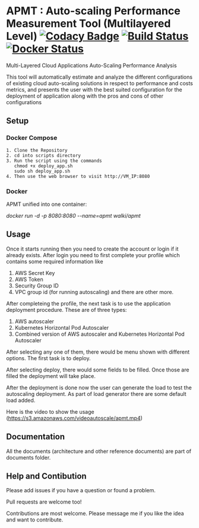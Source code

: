 # APMT : Auto-scaling Performance Measurement Tool (Multilayered Level) [![Codacy Badge](https://api.codacy.com/project/badge/Grade/bca3146fb95f49f4866138b41c1de69b)](https://www.codacy.com?utm_source=github.com&amp;utm_medium=referral&amp;utm_content=ansjin/Multi-Layered-Cloud-Applications-Auto-Scaling-Performance-Analysis&amp;utm_campaign=Badge_Grade) [![Build Status](https://travis-ci.com/ansjin/Multi-Layered-Cloud-Applications-Auto-Scaling-Performance-Analysis.svg?token=Ro5JmNzXybzvxeXtg7cx&branch=master)](https://travis-ci.com/ansjin/Multi-Layered-Cloud-Applications-Auto-Scaling-Performance-Analysis) [![Docker Status](https://github.com/ansjin/Multi-Layered-Cloud-Applications-Auto-Scaling-Performance-Analysis/blob/master/Documents/docker-hub.jpg)](https://hub.docker.com/r/ansjin/multi-layered-cloud-applications-auto-scaling-perormance-analysis/)
Multi-Layered Cloud Applications Auto-Scaling Performance Analysis

This tool will automatically estimate and analyze the different configurations of existing cloud auto-scaling solutions in respect to performance and costs metrics, and presents the user with the best suited configuration for the deployment of application along with the pros and cons of other configurations

## Setup
### Docker Compose
 ```
 1. Clone the Repository
 2. cd into scripts directory
 3. Run the script using the commands
    chmod +x deploy_app.sh
    sudo sh deploy_app.sh
 4. Then use the web browser to visit http://VM_IP:8080 
 ```
 ### Docker
 APMT unified into one container:
 
 *docker run -d -p 8080:8080 --name=apmt walki/apmt*
 
 ## Usage
 Once it starts running then you need to create the account or login if it already exists.
 After login you need to first complete your profile which contains some required information like
 1. AWS Secret Key
 2. AWS Token
 3. Security Group ID
 4. VPC group id (for running autoscaling)
 and there are other more.
  
 After completeing the profile, the next task is to use the application deployment procedure. 
 These are of three types: 
 1. AWS autoscaler
 2. Kubernetes Horizontal Pod Autoscaler
 3. Combined version of AWS autoscaler and Kubernetes Horizontal Pod Autoscaler
 
 After selecting any one of them, there would be menu shown with different options.
 The first task is to deploy.
 
 After selecting deploy, there would  some fields to be filled.
 Once those are filled the deployment will take place.
 
 After the deployment is done now the user can generate the load to test the autoscaling deployment.
 As part of load generator there are some default load added. 
 
 Here is the video to show the usage
 (https://s3.amazonaws.com/videoautoscale/apmt.mp4)


## Documentation

All the documents (architecture and other reference documents) are part of documents folder.

## Help and Contibution

Please add issues if you have a question or found a problem. 

Pull requests are welcome too!

Contributions are most welcome. Please message me if you like the idea and want to contribute.
